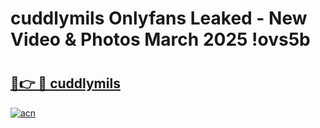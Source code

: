 # cuddlymils Onlyfans Leaked - New Video & Photos March 2025 !ovs5b

# <h2><a href="https://25fkwq.iuczelnia.edu.pl?title=cuddlymils&ref=ovs5b">🔗👉 🔴 cuddlymils</a></h2>

[![acn](https://github.com/user-attachments/assets/0f9c940e-d8b0-45ae-aac7-cd30a18b3e1c)](https://25fkwq.iuczelnia.edu.pl?title=cuddlymils&ref=ovs5b)

